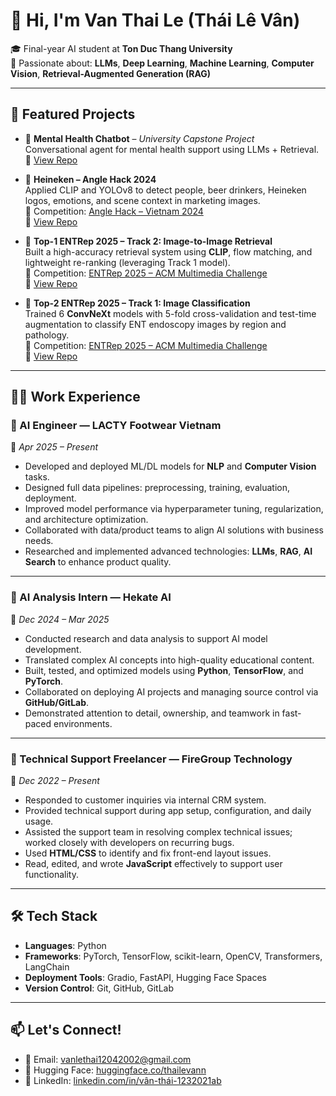 # 👋 Hi, I'm Van Thai Le (Thái Lê Vân)

🎓 Final-year AI student at **Ton Duc Thang University**  
🧠 Passionate about: **LLMs**, **Deep Learning**, **Machine Learning**, **Computer Vision**, **Retrieval-Augmented Generation (RAG)**

---

## 🚀 Featured Projects

- 🧾 **Mental Health Chatbot** – *University Capstone Project*  
  Conversational agent for mental health support using LLMs + Retrieval.  
  🔗 [View Repo](https://github.com/thailevann/Chatbot-MENTAL-HEALTH-COUNSELING)

- 🍺 **Heineken – Angle Hack 2024**  
  Applied CLIP and YOLOv8 to detect people, beer drinkers, Heineken logos, emotions, and scene context in marketing images.  
  📍 Competition: [Angle Hack – Vietnam 2024](https://angelhack.com/hackglobal/vietnam/)  
  🔗 [View Repo](https://github.com/nguyenthianhthu0903/Heineken)

- 🥇 **Top-1 ENTRep 2025 – Track 2: Image-to-Image Retrieval**  
  Built a high-accuracy retrieval system using **CLIP**, flow matching, and lightweight re-ranking (leveraging Track 1 model).  
  📍 Competition: [ENTRep 2025 – ACM Multimedia Challenge](https://aichallenge.hcmus.edu.vn/acm-mm-2025/entrep)  
  🔗 [View Repo](https://github.com/thailevann/ENTRep-2025-Track2)

- 🥈 **Top-2 ENTRep 2025 – Track 1: Image Classification**  
  Trained 6 **ConvNeXt** models with 5-fold cross-validation and test-time augmentation to classify ENT endoscopy images by region and pathology.  
  📍 Competition: [ENTRep 2025 – ACM Multimedia Challenge](https://aichallenge.hcmus.edu.vn/acm-mm-2025/entrep)  
  🔗 [View Repo](https://github.com/wterrr/ENTREP-TRACK-1-IMAGE-CLASSIFICATION/tree/ngoc)

---

## 🧑‍💻 Work Experience

### 💼 AI Engineer — LACTY Footwear Vietnam  
📅 *Apr 2025 – Present*  
- Developed and deployed ML/DL models for **NLP** and **Computer Vision** tasks.  
- Designed full data pipelines: preprocessing, training, evaluation, deployment.  
- Improved model performance via hyperparameter tuning, regularization, and architecture optimization.  
- Collaborated with data/product teams to align AI solutions with business needs.  
- Researched and implemented advanced technologies: **LLMs**, **RAG**, **AI Search** to enhance product quality.

---

### 💼 AI Analysis Intern — Hekate AI  
📅 *Dec 2024 – Mar 2025*  
- Conducted research and data analysis to support AI model development.  
- Translated complex AI concepts into high-quality educational content.  
- Built, tested, and optimized models using **Python**, **TensorFlow**, and **PyTorch**.  
- Collaborated on deploying AI projects and managing source control via **GitHub/GitLab**.  
- Demonstrated attention to detail, ownership, and teamwork in fast-paced environments.

---

### 💼 Technical Support Freelancer — FireGroup Technology  
📅 *Dec 2022 – Present*  
- Responded to customer inquiries via internal CRM system.  
- Provided technical support during app setup, configuration, and daily usage.  
- Assisted the support team in resolving complex technical issues; worked closely with developers on recurring bugs.  
- Used **HTML/CSS** to identify and fix front-end layout issues.  
- Read, edited, and wrote **JavaScript** effectively to support user functionality.

---

## 🛠️ Tech Stack

- **Languages**: Python  
- **Frameworks**: PyTorch, TensorFlow, scikit-learn, OpenCV, Transformers, LangChain  
- **Deployment Tools**: Gradio, FastAPI, Hugging Face Spaces  
- **Version Control**: Git, GitHub, GitLab  

---

## 📫 Let's Connect!

- 📧 Email: [vanlethai12042002@gmail.com](mailto:vanlethai12042002@gmail.com)  
- 🤗 Hugging Face: [huggingface.co/thailevann](https://huggingface.co/thailevann)  
- 💼 LinkedIn: [linkedin.com/in/vân-thái-1232021ab](https://www.linkedin.com/in/v%C3%A2n-th%C3%A1i-1232021ab/)
